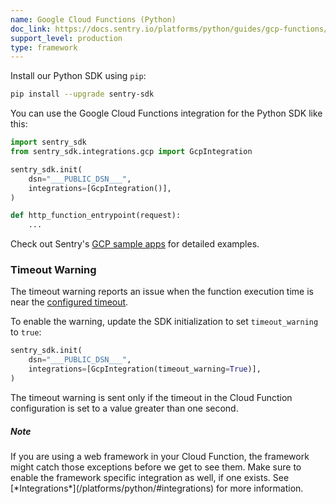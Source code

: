 ```yaml
---
name: Google Cloud Functions (Python)
doc_link: https://docs.sentry.io/platforms/python/guides/gcp-functions/
support_level: production
type: framework
---
```


Install our Python SDK using `pip`:

```bash
pip install --upgrade sentry-sdk
```

You can use the Google Cloud Functions integration for the Python SDK like this:

```python
import sentry_sdk
from sentry_sdk.integrations.gcp import GcpIntegration

sentry_sdk.init(
    dsn="___PUBLIC_DSN___",
    integrations=[GcpIntegration()],
)

def http_function_entrypoint(request):
    ...
```

Check out Sentry's [GCP sample apps](https://github.com/getsentry/examples/tree/master/gcp-cloud-functions) for detailed examples.

### Timeout Warning

The timeout warning reports an issue when the function execution time is near
the [configured timeout](https://cloud.google.com/functions/docs/concepts/exec#timeout).

To enable the warning, update the SDK initialization to set `timeout_warning` to
`true`:

```python
sentry_sdk.init(
    dsn="___PUBLIC_DSN___",
    integrations=[GcpIntegration(timeout_warning=True)],
)
```

The timeout warning is sent only if the timeout in the Cloud Function configuration is set to a value greater than one second.

<div class="alert alert-info" role="alert"><h5 class="no_toc">Note</h5><div class="alert-body content-flush-bottom">If you are using a web framework in your Cloud Function, the framework might catch those exceptions before we get to see them. Make sure to enable the framework specific integration as well, if one exists. See [*Integrations*](/platforms/python/#integrations) for more information.</div>
</div>
